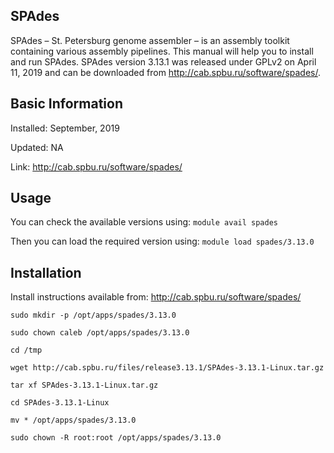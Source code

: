 ## SPAdes 

SPAdes – St. Petersburg genome assembler – is an assembly toolkit containing various assembly pipelines. This manual will help you to install and run SPAdes. SPAdes version 3.13.1 was released under GPLv2 on April 11, 2019 and can be downloaded from http://cab.spbu.ru/software/spades/. 

## Basic Information
Installed: September, 2019

Updated: NA

Link: http://cab.spbu.ru/software/spades/

## Usage
You can check the available versions using:
`module avail spades`

Then you can load the required version using:
`module load spades/3.13.0`

## Installation
Install instructions available from: http://cab.spbu.ru/software/spades/

```
sudo mkdir -p /opt/apps/spades/3.13.0

sudo chown caleb /opt/apps/spades/3.13.0

cd /tmp

wget http://cab.spbu.ru/files/release3.13.1/SPAdes-3.13.1-Linux.tar.gz

tar xf SPAdes-3.13.1-Linux.tar.gz

cd SPAdes-3.13.1-Linux

mv * /opt/apps/spades/3.13.0

sudo chown -R root:root /opt/apps/spades/3.13.0
```
